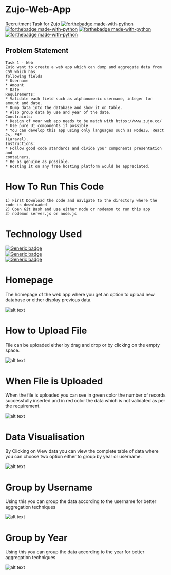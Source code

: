 # Zujo-Web-App
Recruitment Task for Zujo
[![forthebadge made-with-python](https://forthebadge.com/images/badges/made-with-javascript.svg)](https://www.python.org/)
[![forthebadge made-with-python](https://forthebadge.com/images/badges/uses-css.svg)](https://www.python.org/)
[![forthebadge made-with-python](https://forthebadge.com/images/badges/uses-html.svg)](https://www.python.org/)
[![forthebadge made-with-python](https://forthebadge.com/images/badges/uses-js.svg)](https://www.python.org/)

## Problem Statement
```
Task 1 - Web
Zujo want to create a web app which can dump and aggregate data from CSV which has
following fields
* Username
* Amount
* Date
Requirements:
* Validate each field such as alphanumeric username, integer for amount and date.
* Dump data into the database and show it on table.
* Also group data by use and year of the date.
Constraints:
* Design of your web app needs to be match with https://www.zujo.co/
* Use pure UI components if possible
* You can develop this app using only languages such as NodeJS, React Js, PHP
(Laravel).
Instructions:
* Follow good code standards and divide your components presentation and
containers.
* Be as genuine as possible.
* Hosting it on any free hosting platform would be appreciated.
```
# How To Run This Code
```
1) First Download the code and navigate to the directory where the code is downloaded
2) Open Git Bash and use either node or nodemon to run this app
3) nodemon server.js or node.js
```
# Technology Used
[![Generic badge](https://img.shields.io/badge/JS-NodeJS-<COLOR>.svg)](https://shields.io/)<br>
[![Generic badge](https://img.shields.io/badge/DB-MongoDB-<COLOR>.svg)](https://shields.io/)<br>
[![Generic badge](https://img.shields.io/badge/HTML-CSS-<COLOR>.svg)](https://shields.io/)


# Homepage
The homepage of the web app where you get an option to upload new database or either display previous data.


![alt text](https://i.ibb.co/CQftCww/homepage.jpg)
# How to Upload File
File can be uploaded either by drag and drop or by clicking on the empty space.


![alt text](https://i.ibb.co/NLMBJYx/Screenshot-359.png)
# When File is Uploaded
When the file is uploaded you can see in green color the number of records successfully inserted and in red color the data which is not validated as per the requirement.


![alt text](https://i.ibb.co/rwN0SmR/after-data-entry.png)
# Data Visualisation
By Clicking on View data you can view the complete table of data where you can choose two option either to group by year or username.


![alt text](https://i.ibb.co/w7BKRkL/data.png)
# Group by Username
Using this you can group the data according to the username for better aggregation techniques


![alt text](https://i.ibb.co/Lh59hV4/groupbyuser.png)
# Group by Year
Using this you can group the data according to the year for better aggregation techniques


![alt text](https://i.ibb.co/jHVPbxG/groupbyyear.png)


